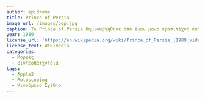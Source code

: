 ```yaml
---
author: epidrome
title: Prince of Persia 
image_url: /images/pop.jpg
caption: Το Prince of Persia δημιουργήθηκε από έναν μόνο ερασιτέχνη κατασκευαστή που ϋοθέτησε την ροτοσκοπική κινηματογραφιή τεχνική για να πετύχει φυσική κίνηση των γραφικών τα οποία αναπτύχθηκαν απευθείας με γλώσσα μηχανής. Τόσο το αρχικό λογισμικό, όσο και τα επόμενα, καθώς και οι συνέχειες που δημιουργήθηκαν αποτελούν σημείο αναφοράς για τρεις δεκαετίες, αλλά και για την ωρίμανση του κλάδου που εξάγει πλέον ιδέες προς τις παραδοσιακές ταινίες και βιβλία. 
year: 1989 
license_url: 'https://en.wikipedia.org/wiki/Prince_of_Persia_(1989_video_game)#/media/File:Prince_of_Persia_1_-_MS-DOS_-_Gameplay.gif'
license_text: Wikimedia 
categories:
  - Μορφές
  - Βιντεοπαιχνίδια 
tags:
  - Apple2
  - Rotoscoping 
  - Κινούμενο Σχέδιο
---
```

